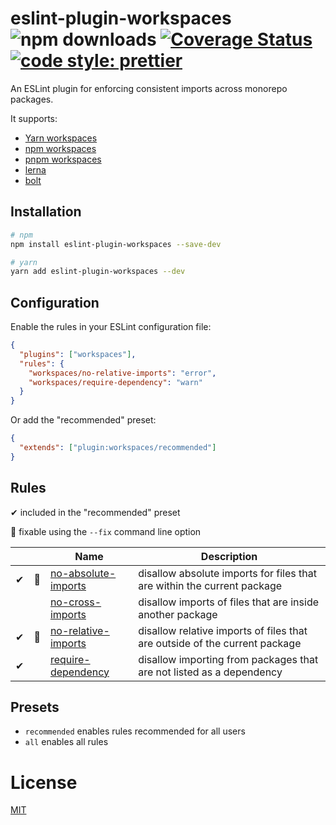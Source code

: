 # eslint-plugin-workspaces ![npm downloads](https://img.shields.io/npm/dw/eslint-plugin-workspaces) [![Coverage Status](https://coveralls.io/repos/github/joshuajaco/eslint-plugin-workspaces/badge.svg)](https://coveralls.io/github/joshuajaco/eslint-plugin-workspaces) [![code style: prettier](https://img.shields.io/badge/code_style-prettier-ff69b4.svg?style=flat-square)](https://github.com/prettier/prettier)

An ESLint plugin for enforcing consistent imports across monorepo packages.

It supports:

- [Yarn workspaces](https://classic.yarnpkg.com/en/docs/workspaces)
- [npm workspaces](https://docs.npmjs.com/cli/v7/using-npm/workspaces)
- [pnpm workspaces](https://pnpm.io/workspaces)
- [lerna](https://github.com/lerna/lerna)
- [bolt](https://github.com/boltpkg/bolt)

## Installation

```sh
# npm
npm install eslint-plugin-workspaces --save-dev

# yarn
yarn add eslint-plugin-workspaces --dev
```

## Configuration

Enable the rules in your ESLint configuration file:

```json
{
  "plugins": ["workspaces"],
  "rules": {
    "workspaces/no-relative-imports": "error",
    "workspaces/require-dependency": "warn"
  }
}
```

Or add the "recommended" preset:

```json
{
  "extends": ["plugin:workspaces/recommended"]
}
```

## Rules

✔ included in the "recommended" preset

🔧 fixable using the `--fix` command line option

|     |     | Name                                                                                                                      | Description                                                                |
| --- | --- | ------------------------------------------------------------------------------------------------------------------------- | -------------------------------------------------------------------------- |
| ✔  | 🔧  | [no-absolute-imports](https://github.com/joshuajaco/eslint-plugin-workspaces/blob/main/docs/rules/no-absolute-imports.md) | disallow absolute imports for files that are within the current package    |
|     |     | [no-cross-imports](https://github.com/joshuajaco/eslint-plugin-workspaces/blob/main/docs/rules/no-cross-imports.md)       | disallow imports of files that are inside another package                  |
| ✔  | 🔧  | [no-relative-imports](https://github.com/joshuajaco/eslint-plugin-workspaces/blob/main/docs/rules/no-relative-imports.md) | disallow relative imports of files that are outside of the current package |
| ✔  |     | [require-dependency](https://github.com/joshuajaco/eslint-plugin-workspaces/blob/main/docs/rules/require-dependency.md)   | disallow importing from packages that are not listed as a dependency       |

## Presets

- `recommended` enables rules recommended for all users
- `all` enables all rules

# License

[MIT](https://github.com/joshuajaco/eslint-plugin-workspaces/blob/main/LICENSE)
